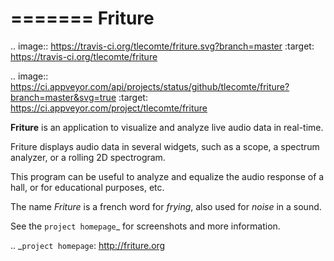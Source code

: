 =======
Friture
=======

.. image:: https://travis-ci.org/tlecomte/friture.svg?branch=master
    :target: https://travis-ci.org/tlecomte/friture

.. image:: https://ci.appveyor.com/api/projects/status/github/tlecomte/friture?branch=master&svg=true
    :target: https://ci.appveyor.com/project/tlecomte/friture

**Friture** is an application to visualize and analyze live audio data in real-time.

Friture displays audio data in several widgets, such as a scope, a spectrum analyzer, or a rolling 2D spectrogram.

This program can be useful to analyze and equalize the audio response of a hall, or for educational purposes, etc.

The name *Friture* is a french word for *frying*, also used for *noise* in a sound.

See the `project homepage`_ for screenshots and more information.

.. _`project homepage`: http://friture.org
